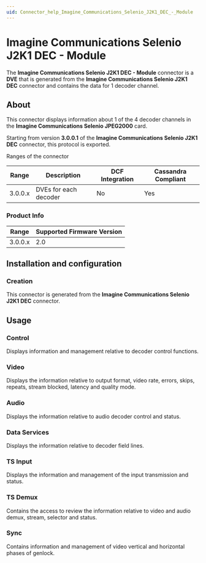 ```yaml
---
uid: Connector_help_Imagine_Communications_Selenio_J2K1_DEC_-_Module
---
```


# Imagine Communications Selenio J2K1 DEC - Module

The **Imagine Communications Selenio J2K1 DEC - Module** connector is a **DVE** that is generated from the **Imagine Communications Selenio J2K1 DEC** connector and contains the data for 1 decoder channel.

## About

This connector displays information about 1 of the 4 decoder channels in the **Imagine Communications Selenio JPEG2000** card.

Starting from version **3.0.0.1** of the **Imagine Communications Selenio J2K1 DEC** connector, this protocol is exported.

Ranges of the connector

| **Range** | **Description**        | **DCF Integration** | **Cassandra Compliant** |
|------------------|------------------------|---------------------|-------------------------|
| 3.0.0.x          | DVEs for each decoder | No                  | Yes                     |

### Product Info

| Range | Supported Firmware Version |
|------------------|-----------------------------|
| 3.0.0.x          | 2.0                         |

## Installation and configuration

### Creation

This connector is generated from the **Imagine Communications Selenio J2K1 DEC** connector.

## Usage

### Control

Displays information and management relative to decoder control functions.

### Video

Displays the information relative to output format, video rate, errors, skips, repeats, stream blocked, latency and quality mode.

### Audio

Displays the information relative to audio decoder control and status.

### Data Services

Displays the information relative to decoder field lines.

### TS Input

Displays the information and management of the input transmission and status.

### TS Demux

Contains the access to review the information relative to video and audio demux, stream, selector and status.

### Sync

Contains information and management of video vertical and horizontal phases of genlock.
